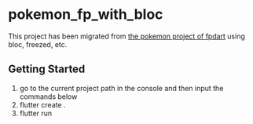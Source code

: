 # pokemon_fp_with_bloc

This project has been migrated from [the pokemon project of fpdart](https://github.com/SandroMaglione/fpdart/tree/main/example/pokeapi_functional) using bloc, freezed, etc.

## Getting Started

1. go to the current project path in the console and then input the commands below
2. flutter create .
3. flutter run

<!-- This project is a starting point for a Flutter application.

A few resources to get you started if this is your first Flutter project:

- [Lab: Write your first Flutter app](https://flutter.dev/docs/get-started/codelab)
- [Cookbook: Useful Flutter samples](https://flutter.dev/docs/cookbook)

For help getting started with Flutter, view our
[online documentation](https://flutter.dev/docs), which offers tutorials,
samples, guidance on mobile development, and a full API reference. -->
